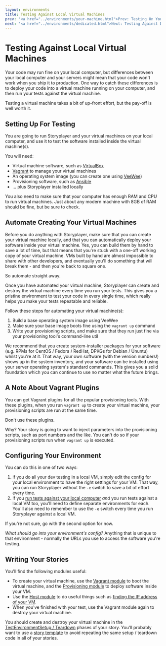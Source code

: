```yaml
---
layout: environments
title: Testing Against Local Virtual Machines
prev: '<a href="../environments/your-machine.html">Prev: Testing On Your Machine</a>'
next: '<a href="../environments/dedicated.html">Next: Testing Against Dedicated Environments</a>'
---
```


# Testing Against Local Virtual Machines

Your code may run fine on your local computer, but differences between your local computer and your servers might mean that your code won't work when you ship it to production.  One way to catch these differences is to deploy your code into a virtual machine running on your computer, and then run your tests against the virtual machine.

Testing a virtual machine takes a bit of up-front effort, but the pay-off is well worth it.

## Setting Up For Testing

You are going to run Storyplayer and your virtual machines on your local computer, and use it to test the software installed inside the virtual machine(s).

You will need:

* Virtual machine software, such as [VirtualBox](https://www.virtualbox.org/)
* [Vagrant](http://www.vagrantup.com) to manage your virtual machines
* An operating system image (you can create one using [VeeWee](https://github.com/jedi4ever/veewee))
* Provisioning software, such as [Ansible](http://www.ansibleworks.com/)
* ... plus Storyplayer installed locally

You also need to make sure that your computer has enough RAM and CPU to run virtual machines.  Just about any modern machine with 8GB of RAM should be fine, but be sure to check.

## Automate Creating Your Virtual Machines

Before you do anything with Storyplayer, make sure that you can create your virtual machine locally, and that you can automatically deploy your software inside your virtual machine.  Yes, you can build them by hand to save a lot of time, but that means that you're stuck with a one-off working copy of your virtual machine.  VMs built by hand are almost impossible to share with other developers, and eventually you'll do something that will break them - and then you're back to square one.

So automate straight away.

Once you have automated your virtual machine, Storyplayer can create and destroy the virtual machine every time you run your tests.  This gives you a pristine environment to test your code in every single time, which really helps you make your tests repeatable and reliable.

Follow these steps for automating your virtual machine(s):

1. Build a base operating system image using VeeWee
2. Make sure your base image boots fine using the `vagrant up` command
3. Write your provisioning scripts, and make sure that they run just fine via your provisioning tool's command-line util

We recommend that you create system-installer packages for your software (e.g. RPMs for CentOS / Fedora / RedHat, DPKGs for Debian / Ununtu) whilst you're at it.  That way, your own software (with the version numbers!) shows up in the system inventory, and your software can be installed using your server operating system's standard commands.  This gives you a solid foundation which you can continue to use no matter what the future brings.

## A Note About Vagrant Plugins

You can get Vagrant plugins for all the popular provisioning tools.  With these plugins, when you run `vagrant up` to create your virtual machine, your provisioning scripts are run at the same time.

Don't use these plugins.

Why?  Your story is going to want to inject parameters into the provisioning scripts, such as port numbers and the like.  You can't do so if your provisioning scripts run when `vagrant up` is executed.

## Configuring Your Environment

You can do this in one of two ways:

1. If you do all your dev testing in a local VM, simply edit the config for your local environment to have the right settings for your VM.  That way, you can run Storyplayer without the `-e` switch to save a bit of effort every time.
1. If you [run tests against your local computer](your-machine.html) _and_ you run tests against a local VM too, you'll need to define separate environments for each.  You'll also need to remember to use the `-e` switch every time you run Storyplayer against a local VM.

If you're not sure, go with the second option for now.

_What should go into your environment's config?_  Anything that is unique to that environment - normally the URLs you use to access the software you're testing.

## Writing Your Stories

You'll find the following modules useful:

* To create your virtual machine, use the [Vagrant module](../modules/vagrant/index.html) to boot the virtual machine, and the [Provisioning module](../modules/provisioning/index.html) to deploy software inside your VM.
* Use the [Host module](../modules/host/index.html) to do useful things such as [finding the IP address of your VM](../modules/host/fromHost.html#getipaddress).
* When you've finished with your test, use the Vagrant module again to destroy your virtual machine.

You should create and destroy your virtual machine in the [TestEnvironmentSetup / Teardown](../stories/testenvironmentsetup-teardown.html) phases of your story.  You'll probably want to use a [story template](../stories/story-templates.html) to avoid repeating the same setup / teardown code in all of your stories.